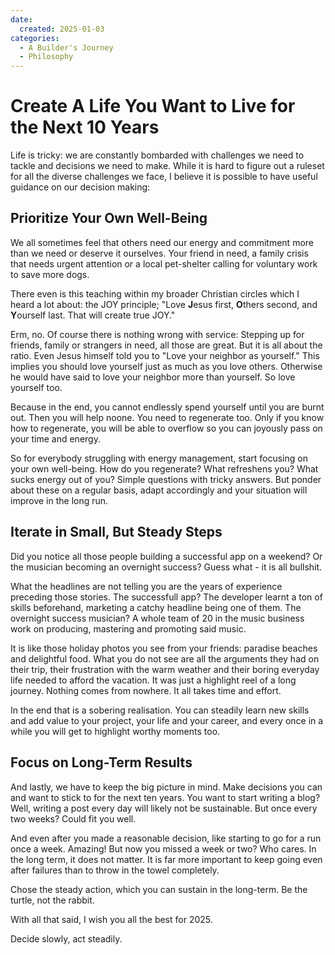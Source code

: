 ```yaml
---
date: 
  created: 2025-01-03
categories:
  - A Builder's Journey
  - Philosophy
---
```


# Create A Life You Want to Live for the Next 10 Years

Life is tricky: we are constantly bombarded with challenges we need to tackle and decisions we need to make. While it is hard to figure out a ruleset for all the diverse challenges we face, I believe it is possible to have useful guidance on our decision making:

<!-- more -->

## Prioritize Your Own Well-Being

We all sometimes feel that others need our energy and commitment more than we need or deserve it ourselves. Your friend in need, a family crisis that needs urgent attention or a local pet-shelter calling for voluntary work to save more dogs.

There even is this teaching within my broader Christian circles which I heard a lot about: the JOY principle; "Love **J**esus first, **O**thers second, and **Y**ourself last. That will create true JOY."

Erm, no. Of course there is nothing wrong with service: Stepping up for friends, family or strangers in need, all those are great. But it is all about the ratio. Even Jesus himself told you to "Love your neighbor as yourself." This implies you should love yourself just as much as you love others. Otherwise he would have said to love your neighbor more than yourself. So love yourself too.

Because in the end, you cannot endlessly spend yourself until you are burnt out. Then you will help noone. You need to regenerate too. Only if you know how to regenerate, you will be able to overflow so you can joyously pass on your time and energy.

So for everybody struggling with energy management, start focusing on your own well-being. How do you regenerate? What refreshens you? What sucks energy out of you? Simple questions with tricky answers. But ponder about these on a regular basis, adapt accordingly and your situation will improve in the long run.

## Iterate in Small, But Steady Steps

Did you notice all those people building a successful app on a weekend? Or the musician becoming an overnight success? Guess what - it is all bullshit.

What the headlines are not telling you are the years of experience preceding those stories. The successfull app? The developer learnt a ton of skills beforehand, marketing a catchy headline being one of them. The overnight success musician? A whole team of 20 in the music business work on producing, mastering and promoting said music.

It is like those holiday photos you see from your friends: paradise beaches and delightful food. What you do not see are all the arguments they had on their trip, their frustration with the warm weather and their boring everyday life needed to afford the vacation. It was just a highlight reel of a long journey. Nothing comes from nowhere. It all takes time and effort.

In the end that is a sobering realisation. You can steadily learn new skills and add value to your project, your life and your career, and every once in a while you will get to highlight worthy moments too.

## Focus on Long-Term Results

And lastly, we have to keep the big picture in mind. Make decisions you can and want to stick to for the next ten years. You want to start writing a blog? Well, writing a post every day will likely not be sustainable. But once every two weeks? Could fit you well.

And even after you made a reasonable decision, like starting to go for a run once a week. Amazing! But now you missed a week or two? Who cares. In the long term, it does not matter. It is far more important to keep going even after failures than to throw in the towel completely.

Chose the steady action, which you can sustain in the long-term. Be the turtle, not the rabbit.

With all that said, I wish you all the best for 2025.

<div class="goodie">
  Decide slowly, act steadily.
<div>